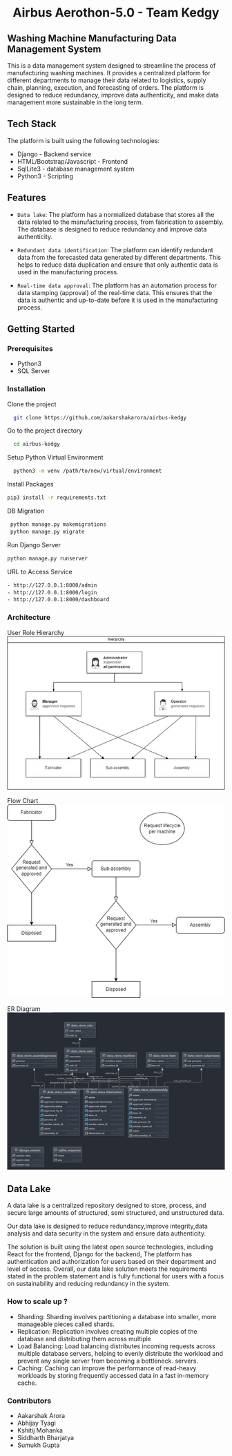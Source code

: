 <h1 align="center">Airbus Aerothon-5.0 - Team Kedgy</h1>

## Washing Machine Manufacturing Data Management System

This is a data management system designed to streamline the process of manufacturing washing machines. It provides a
centralized platform for different departments to manage their data related to logistics, supply chain, planning,
execution, and forecasting of orders. The platform is designed to reduce redundancy, improve data authenticity, and make
data management more sustainable in the long term.

## Tech Stack

The platform is built using the following technologies:

- Django - Backend service
- HTML/Bootstrap/Javascript - Frontend
- SqlLite3 - database management system
- Python3 - Scripting

## Features

- `Data lake`: The platform has a normalized database that stores all the data related to the manufacturing process,
  from fabrication to assembly. The database is designed to reduce redundancy and improve data authenticity.

- `Redundant data identification`: The platform can identify redundant data from the forecasted data generated by
  different departments. This helps to reduce data duplication and ensure that only authentic data is used in the
  manufacturing process.

- `Real-time data approval`: The platform has an automation process for data stamping (approval) of the real-time data.
  This ensures that the data is authentic and up-to-date before it is used in the manufacturing process.

## Getting Started

### Prerequisites

- Python3
- SQL Server

### Installation

Clone the project

```bash
  git clone https://github.com/aakarshakarora/airbus-kedgy
```

Go to the project directory

```bash
  cd airbus-kedgy
```

Setup Python Virtual Environment

```bash
  python3 -m venv /path/to/new/virtual/environment
```

Install Packages

```bash
pip3 install -r requirements.txt
```

DB Migration

```bash
 python manage.py makemigrations
 python manage.py migrate
```

Run Django Server

```bash
python manage.py runserver
```

URL to Access Service

```bash
- http://127.0.0.1:8000/admin
- http://127.0.0.1:8000/login
- http://127.0.0.1:8000/dashboard
```

### Architecture

User Role Hierarchy
![Use Case Diagram](Diagram/Hierarchy%20Chart.jpg)

Flow Chart
![Use Case Diagram](Diagram/Flow%20chart.jpg)

ER Diagram\
![Use Case Diagram](Diagram/1_ER%20Diagram%20Washing%20Machine.png)

## Data Lake

A data lake is a centralized repository designed to store, process, and secure large amounts of structured,
semi structured, and unstructured data.

Our data lake is designed to reduce redundancy,improve integrity,data analysis and data security in the system and
ensure data authenticity.

The solution is built using the latest open source technologies, including React for the frontend, Django for the
backend, The platform has authentication and authorization for users based on their department and level of access.
Overall, our data lake solution meets the requirements stated in the problem statement and is fully functional for users
with a focus on sustainability and reducing redundancy in the system.

### How to scale up ?

- Sharding: Sharding involves partitioning a database into smaller, more manageable pieces called shards.
- Replication: Replication involves creating multiple copies of the database and distributing them across multiple
- Load Balancing: Load balancing distributes incoming requests across multiple database servers, helping to evenly
  distribute the workload and prevent any single server from becoming a bottleneck.
  servers.
- Caching: Caching can improve the performance of read-heavy workloads by storing frequently accessed data in a fast
  in-memory cache.

### Contributors

- Aakarshak Arora
- Abhijay Tyagi
- Kshitij Mohanka
- Siddharth Bharjatya
- Sumukh Gupta